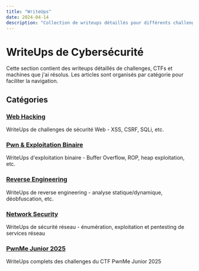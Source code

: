 ```yaml
---
title: "WriteUps"
date: 2024-04-14
description: "Collection de writeups détaillés pour différents challenges et CTFs"
---
```


# WriteUps de Cybersécurité

Cette section contient des writeups détaillés de challenges, CTFs et machines que j'ai résolus. Les articles sont organisés par catégorie pour faciliter la navigation.

## Catégories

### [Web Hacking](/writeups/web/)
WriteUps de challenges de sécurité Web - XSS, CSRF, SQLi, etc.

### [Pwn & Exploitation Binaire](/writeups/pwn/)
WriteUps d'exploitation binaire - Buffer Overflow, ROP, heap exploitation, etc.

### [Reverse Engineering](/writeups/reverse/)
WriteUps de reverse engineering - analyse statique/dynamique, déobfuscation, etc.

### [Network Security](/writeups/network/)
WriteUps de sécurité réseau - énumération, exploitation et pentesting de services réseau

### [PwnMe Junior 2025](/writeups/pwnme-junior/)
WriteUps complets des challenges du CTF PwnMe Junior 2025